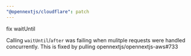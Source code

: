 ```yaml
---
"@opennextjs/cloudflare": patch
---
```


fix waitUntil

Calling `waitUntil`/`after` was failing when mulitple requests were handled concurrently.
This is fixed by pulling opennextjs/opennextjs-aws#733
